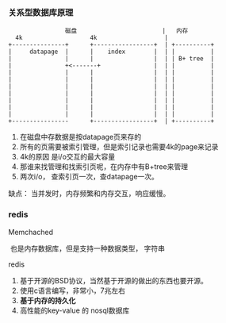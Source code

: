### 关系型数据库原理

```
                磁盘                        |   内存
  4k                   4k                   |
+---------------+      +-----------------+  | +----------+
|     datapage  |      |    index        |  | |          |
|               |      |                 |  | | B+ tree  |
|               +<-------+               |  | |          |
|               |      |                 |  | |          |
|               |      |                 |  | |          |
|               |      |                 |  | |          |
|               |      |                 |  | |          |
|               |      |                 |  | |          |
|               |      |                 |  | |          |
|               |      |                 |  | |          |
+----------------      +-----------------+  | +----------+                          
```

1. 在磁盘中存数据是按datapage页来存的
2. 所有的页需要被索引管理，但是索引记录也需要4k的page来记录
3. 4k的原因 是i/o交互的最大容量
4. 那谁来找管理和找索引页呢，在内存中有B+tree来管理
5. 两次i/o， 查索引页一次，查datapage一次。

缺点： 当并发时，内存频繁和内存交互，响应缓慢。





### redis 

Memchached

 也是内存数据库，但是支持一种数据类型， 字符串



redis

1. 基于开源的BSD协议，当然基于开源的做出的东西也要开源。
2. 使用c语言编写，非常小，7兆左右
3. **基于内存的持久化**
4. 高性能的key-value 的 nosql数据库

